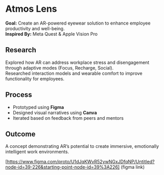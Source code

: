 # Atmos Lens

**Goal:** Create an AR-powered eyewear solution to enhance employee productivity and well-being.  
**Inspired By:** Meta Quest & Apple Vision Pro  

## Research
Explored how AR can address workplace stress and disengagement through adaptive modes (Focus, Recharge, Social).  
Researched interaction models and wearable comfort to improve functionality for employees.

## Process
- Prototyped using **Figma**
- Designed visual narratives using **Canva**
- Iterated based on feedback from peers and mentors

## Outcome
A concept demonstrating AR’s potential to create immersive, emotionally intelligent work environments.

[https://www.figma.com/proto/U1dJqKWvR52ywNGxJDfqNP/Untitled?node-id=39-226&starting-point-node-id=39%3A226] (figma link)

